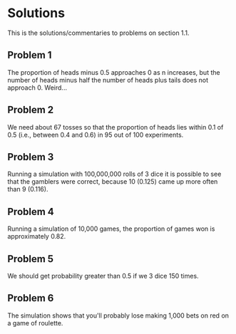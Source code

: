 Solutions
=========

This is the solutions/commentaries to problems on section 1.1.

Problem 1
---------

The proportion of heads minus 0.5 approaches 0 as n increases, but the number
of heads minus half the number of heads plus tails does not approach 0.  Weird...

Problem 2
---------

We need about 67 tosses so that the proportion of heads lies within 0.1 of
0.5 (i.e., between 0.4 and 0.6) in 95 out of 100 experiments.

Problem 3
---------

Running a simulation with 100,000,000 rolls of 3 dice it is possible to see
that the gamblers were correct, because 10 (0.125) came up more often than
9 (0.116).

Problem 4
---------

Running a simulation of 10,000 games, the proportion of games won is
approximately 0.82.

Problem 5
---------

We should get probability greater than 0.5 if we 3 dice 150 times.

Problem 6
---------

The simulation shows that you'll probably lose making 1,000 bets on red
on a game of roulette.
